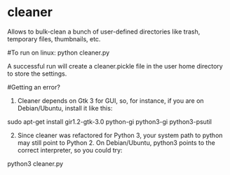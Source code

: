 # cleaner
Allows to bulk-clean a bunch of user-defined directories like trash, temporary files, thumbnails, etc.

#To run on linux:
python cleaner.py

A successful run will create a cleaner.pickle file in the user home directory to store the settings.

#Getting an error?

1) Cleaner depends on Gtk 3 for GUI, so, for instance, if you are on Debian/Ubuntu, install it like this:

sudo apt-get install gir1.2-gtk-3.0 python-gi python3-gi python3-psutil

2) Since cleaner was refactored for Python 3, your system path to python may still point to Python 2. On Debian/Ubuntu, python3 points to the correct interpreter, so you could try:

python3 cleaner.py
